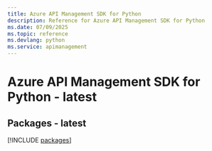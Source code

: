 ```yaml
---
title: Azure API Management SDK for Python
description: Reference for Azure API Management SDK for Python
ms.date: 07/09/2025
ms.topic: reference
ms.devlang: python
ms.service: apimanagement
---
```

# Azure API Management SDK for Python - latest
## Packages - latest
[!INCLUDE [packages](api-management-index.md)]